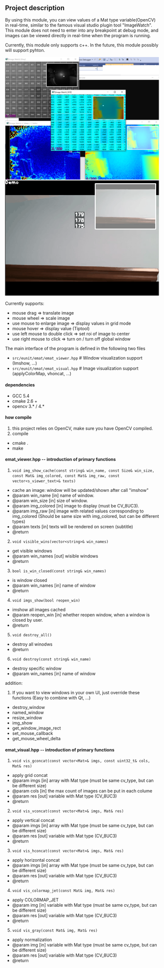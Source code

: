 ## Project description ##

By using this module, you can view values of a Mat type variable(OpenCV) in real-time, similar to the famous visual studio plugin tool "ImageWatch". This module does not need to enter into any breakpoint at debug mode, and images can be viewed directly in real-time when the program is running.

Currently, this module only supports c++. In the future, this module possibly will support pyhton.


![example](example.png)
![example](example.gif)

Currently supports:
- mouse drag => translate image
- mouse wheel => scale image
- use mouse to enlarge image => display values in grid mode
- mouse hover => display value (Tiptool)
- use left mouse to double click => set roi of image to center
- use right mouse to click => turn on / turn off global window



The main interface of the program is defined in the following two files
- `src/eunit/emat/emat_viewer.hpp`  	# Window visualization support (Imshow, ...)
- `src/eunit/emat/emat_visual.hpp`  	# Image visualization support (applyColorMap, vhoncat, ...)


#### dependencies  ####
- GCC 5.4
- cmake 2.6 +
- opencv 3.* / 4.*

#### how compile #####
1. this project relies on OpenCV, make sure you have OpenCV compiled.
2. compile
- cmake .
- make

#### emat_viewer.hpp -- introduction of primary functions  ####

1. `void img_show_cache(const string& win_name, const Size& win_size, const Mat& img_colored, const Mat& img_raw, const vector<s_viewer_text>& texts)`

- cache an image: window will be updated/shown after call "imshow"
- @param win_name [in] name of window.
- @param win_size [in] size of window.
- @param img_colored [in] image to display (must be CV_8UC3).
- @param img_raw [in] image with related values corresponding to img_colored (Should be same size with img_colored, but can be different types)
- @param texts [in] texts will be rendered on screen (subtitle)
- @return
   
2. `void visible_wins(vector<string>& win_names)`

- get visible windows
- @param win_names [out] wisible windows
- @return
	
3. `bool is_win_closed(const string& win_names)`

- is window closed
- @param win_names [in] name of window
- @return
  
4. `void imgs_show(bool reopen_win)`

- imshow all images cached
- @param reopen_win [in] whether reopen window, when a window is closed by user. 
- @return
		
5. `void destroy_all()`

- destroy all winodws
- @return

6. `void destroy(const string& win_name)`

- destroy specific window
- @param win_names [in] name of window



addition:

1. If you want to view windows in your own UI, just override these functions (Easy to combine with Qt, ...)

- destroy_window
- named_window
- resize_window
- img_show
- get_window_image_rect
- set_mouse_callback
- get_mouse_wheel_delta

	
#### emat_visual.hpp -- introduction of primary functions  ####

1. `void vis_gconcat(const vector<Mat>& imgs, const uint32_t& cols, Mat& res)`

- apply grid concat 
- @param imgs [in] array with Mat type (must be same cv_type, but can be different size)
- @param cols [in] the max count of images can be put in each colume
- @param res [out] variable with Mat type (CV_8UC3)
- @return


2. `void vis_vconcat(const vector<Mat>& imgs, Mat& res)`

- apply vertical concat
- @param imgs [in] array with Mat type (must be same cv_type, but can be different size)
- @param res [out] variable with Mat type (CV_8UC3)
- @return

3. `void vis_hconcat(const vector<Mat>& imgs, Mat& res)`

- apply horizontal concat
- @param imgs [in] array with Mat type (must be same cv_type, but can be different size)
- @param res [out] variable with Mat type (CV_8UC3)
- @return


4. `void vis_colormap_jet(const Mat& img, Mat& res)`

- apply COLORMAP_JET
- @param img [in] variable with Mat type (must be same cv_type, but can be different size)
- @param res [out] variable with Mat type (CV_8UC3)
- @return


5. `void vis_gray(const Mat& img, Mat& res)`

- apply normalization
- @param img [in] variable with Mat type (must be same cv_type, but can be different size)
- @param res [out] variable with Mat type (CV_8UC3)
- @return

